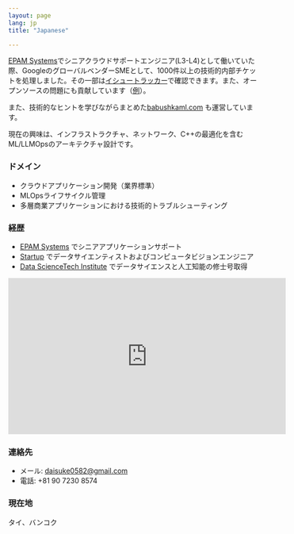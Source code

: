 ```yaml
---
layout: page
lang: jp
title: "Japanese"

---
```


[EPAM Systems](https://www.epam.com/)でシニアクラウドサポートエンジニア(L3-L4)として働いていた際、GoogleのグローバルベンダーSMEとして、1000件以上の技術的内部チケットを処理しました。その一部は[イシュートラッカー](https://issuetracker.google.com/issues?q=kuwabara@google.com%20)で確認できます。また、オープンソースの問題にも貢献しています（[例](https://github.com/GoogleCloudPlatform/vertex-ai-samples/issues/2600)）。

また、技術的なヒントを学びながらまとめた[babushkaml.com](https://babushkaml.com) も運営しています。

現在の興味は、インフラストラクチャ、ネットワーク、C++の最適化を含むML/LLMOpsのアーキテクチャ設計です。

### ドメイン
- クラウドアプリケーション開発（業界標準）
- MLOpsライフサイクル管理
- 多層商業アプリケーションにおける技術的トラブルシューティング

### 経歴
- [EPAM Systems](https://www.epam.com/) でシニアアプリケーションサポート
- [Startup](https://datafluct.com/) でデータサイエンティストおよびコンピュータビジョンエンジニア
- [Data ScienceTech Institute](https://www.datasciencetech.institute/) でデータサイエンスと人工知能の修士号取得

<iframe width="560" height="315" src="https://www.youtube.com/embed/RuatqthpLAs" title="YouTube video player" frameborder="0" allow="accelerometer; autoplay; clipboard-write; encrypted-media; gyroscope; picture-in-picture" allowfullscreen></iframe>

### 連絡先
- メール: daisuke0582@gmail.com
- 電話: +81 90 7230 8574

### 現在地
タイ、バンコク